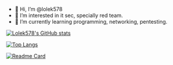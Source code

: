 - 👋 Hi, I’m @lolek578
- 👀 I’m interested in it sec, specially red team.
- 🌱 I’m currently learning programming, networking, pentesting.

[![Lolek578's GitHub stats](https://github-readme-stats.vercel.app/api?username=lolek578&show_icons=true&theme=radical)](https://github.com/lolek578)

[![Top Langs](https://github-readme-stats.vercel.app/api/top-langs/?username=lolek578&theme=radical)](https://github.com/lolek578)

[![Readme Card](https://github-readme-stats.vercel.app/api/pin/?username=lolek578&repo=Kielce_University_Of_Technology&theme=radical)](https://github.com/lolek578/Kielce_University_Of_Technology)
<!---
lolek578/lolek578 is a ✨ special ✨ repository because its `README.md` (this file) appears on your GitHub profile.
You can click the Preview link to take a look at your changes.
--->
